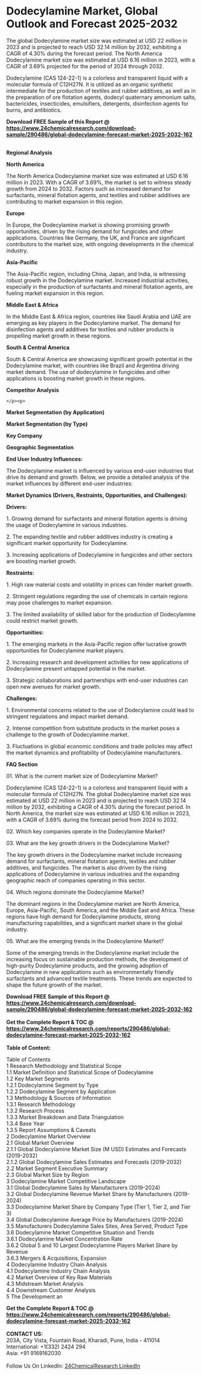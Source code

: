 <h1>Dodecylamine Market, Global Outlook and Forecast 2025-2032</h1><p>
</p><p>The global Dodecylamine market size was estimated at USD 22 million in 2023 and is projected to reach USD 32.14 million by 2032, exhibiting a CAGR of 4.30% during the forecast period. The North America Dodecylamine market size was estimated at USD 6.16 million in 2023, with a CAGR of 3.69% projected for the period of 2024 through 2032.</p><p>
Dodecylamine (CAS 124-22-1) is a colorless and transparent liquid with a molecular formula of C12H27N. It is utilized as an organic synthetic intermediate for the production of textiles and rubber additives, as well as in the preparation of ore flotation agents, dodecyl quaternary ammonium salts, bactericides, insecticides, emulsifiers, detergents, disinfection agents for burns, and antibiotics.</p><div><b>Download FREE Sample of this Report @ 
            <a href="https://www.24chemicalresearch.com/download-sample/290486/global-dodecylamine-forecast-market-2025-2032-162">
            https://www.24chemicalresearch.com/download-sample/290486/global-dodecylamine-forecast-market-2025-2032-162</a></b></div><br><p>
<strong>Regional Analysis</strong></p><p>
<strong>North America</strong></p><p>
</p><p>The North America Dodecylamine market size was estimated at USD 6.16 million in 2023. With a CAGR of 3.69%, the market is set to witness steady growth from 2024 to 2032. Factors such as increased demand for surfactants, mineral flotation agents, and textiles and rubber additives are contributing to market expansion in this region.</p><p>
<strong>Europe</strong></p><p>
</p><p>In Europe, the Dodecylamine market is showing promising growth opportunities, driven by the rising demand for fungicides and other applications. Countries like Germany, the UK, and France are significant contributors to the market size, with ongoing developments in the chemical industry.</p><p>
<strong>Asia-Pacific</strong></p><p>
</p><p>The Asia-Pacific region, including China, Japan, and India, is witnessing robust growth in the Dodecylamine market. Increased industrial activities, especially in the production of surfactants and mineral flotation agents, are fueling market expansion in this region.</p><p>
<strong>Middle East &amp; Africa</strong></p><p>
</p><p>In the Middle East &amp; Africa region, countries like Saudi Arabia and UAE are emerging as key players in the Dodecylamine market. The demand for disinfection agents and additives for textiles and rubber products is propelling market growth in these regions.</p><p>
<strong>South &amp; Central America</strong></p><p>
</p><p>South &amp; Central America are showcasing significant growth potential in the Dodecylamine market, with countries like Brazil and Argentina driving market demand. The use of dodecylamine in fungicides and other applications is boosting market growth in these regions.</p><p>
<strong>Competitor Analysis</strong></p><p>

	</p><p>
</p><p>
<strong>Market Segmentation (by Application)</strong></p><p>
</p><p>
<strong>Market Segmentation (by Type)</strong></p><p>
</p><p>
<strong>Key Company</strong></p><p>
</p><p>
<strong>Geographic Segmentation</strong></p><p>
</p><p>
<strong>End User Industry Influences:</strong></p><p>
</p><p>The Dodecylamine market is influenced by various end-user industries that drive its demand and growth. Below, we provide a detailed analysis of the market influences by different end-user industries:</p><p>
<strong>Market Dynamics (Drivers, Restraints, Opportunities, and Challenges):</strong></p><p>
<strong>Drivers:</strong></p><p>
</p><p>1. Growing demand for surfactants and mineral flotation agents is driving the usage of Dodecylamine in various industries.</p><p>
</p><p>2. The expanding textile and rubber additives industry is creating a significant market opportunity for Dodecylamine.</p><p>
</p><p>3. Increasing applications of Dodecylamine in fungicides and other sectors are boosting market growth.</p><p>
<strong>Restraints:</strong></p><p>
</p><p>1. High raw material costs and volatility in prices can hinder market growth.</p><p>
</p><p>2. Stringent regulations regarding the use of chemicals in certain regions may pose challenges to market expansion.</p><p>
</p><p>3. The limited availability of skilled labor for the production of Dodecylamine could restrict market growth.</p><p>
<strong>Opportunities:</strong></p><p>
</p><p>1. The emerging markets in the Asia-Pacific region offer lucrative growth opportunities for Dodecylamine market players.</p><p>
</p><p>2. Increasing research and development activities for new applications of Dodecylamine present untapped potential in the market.</p><p>
</p><p>3. Strategic collaborations and partnerships with end-user industries can open new avenues for market growth.</p><p>
<strong>Challenges:</strong></p><p>
</p><p>1. Environmental concerns related to the use of Dodecylamine could lead to stringent regulations and impact market demand.</p><p>
</p><p>2. Intense competition from substitute products in the market poses a challenge to the growth of Dodecylamine market.</p><p>
</p><p>3. Fluctuations in global economic conditions and trade policies may affect the market dynamics and profitability of Dodecylamine manufacturers.</p><p>
</p><p>
<strong>FAQ Section</strong></p><p>
01. What is the current market size of Dodecylamine Market?</p><p>
</p><p>Dodecylamine (CAS 124-22-1) is a colorless and transparent liquid with a molecular formula of C12H27N. The global Dodecylamine market size was estimated at USD 22 million in 2023 and is projected to reach USD 32.14 million by 2032, exhibiting a CAGR of 4.30% during the forecast period. In North America, the market size was estimated at USD 6.16 million in 2023, with a CAGR of 3.69% during the forecast period from 2024 to 2032.</p><p>
02. Which key companies operate in the Dodecylamine Market?</p><p>
</p><p>
03. What are the key growth drivers in the Dodecylamine Market?</p><p>
</p><p>The key growth drivers in the Dodecylamine market include increasing demand for surfactants, mineral flotation agents, textiles and rubber additives, and fungicides. The market is also driven by the rising applications of Dodecylamine in various industries and the expanding geographic reach of companies operating in this sector.</p><p>
04. Which regions dominate the Dodecylamine Market?</p><p>
</p><p>The dominant regions in the Dodecylamine market are North America, Europe, Asia-Pacific, South America, and the Middle East and Africa. These regions have high demand for Dodecylamine products, strong manufacturing capabilities, and a significant market share in the global industry.</p><p>
05. What are the emerging trends in the Dodecylamine Market?</p><p>
</p><p>Some of the emerging trends in the Dodecylamine market include the increasing focus on sustainable production methods, the development of high-purity Dodecylamine products, and the growing adoption of Dodecylamine in new applications such as environmentally friendly surfactants and advanced textile treatments. These trends are expected to shape the future growth of the market.</p><div><b>Download FREE Sample of this Report @ 
            <a href="https://www.24chemicalresearch.com/download-sample/290486/global-dodecylamine-forecast-market-2025-2032-162">
            https://www.24chemicalresearch.com/download-sample/290486/global-dodecylamine-forecast-market-2025-2032-162</a></b></div><br><div><b>Get the Complete Report & TOC @ 
            <a href="https://www.24chemicalresearch.com/reports/290486/global-dodecylamine-forecast-market-2025-2032-162">
            https://www.24chemicalresearch.com/reports/290486/global-dodecylamine-forecast-market-2025-2032-162</a></b></div><br>
            <b>Table of Content:</b><p>Table of Contents<br />
1 Research Methodology and Statistical Scope<br />
1.1 Market Definition and Statistical Scope of Dodecylamine<br />
1.2 Key Market Segments<br />
1.2.1 Dodecylamine Segment by Type<br />
1.2.2 Dodecylamine Segment by Application<br />
1.3 Methodology & Sources of Information<br />
1.3.1 Research Methodology<br />
1.3.2 Research Process<br />
1.3.3 Market Breakdown and Data Triangulation<br />
1.3.4 Base Year<br />
1.3.5 Report Assumptions & Caveats<br />
2 Dodecylamine Market Overview<br />
2.1 Global Market Overview<br />
2.1.1 Global Dodecylamine Market Size (M USD) Estimates and Forecasts (2019-2032)<br />
2.1.2 Global Dodecylamine Sales Estimates and Forecasts (2019-2032)<br />
2.2 Market Segment Executive Summary<br />
2.3 Global Market Size by Region<br />
3 Dodecylamine Market Competitive Landscape<br />
3.1 Global Dodecylamine Sales by Manufacturers (2019-2024)<br />
3.2 Global Dodecylamine Revenue Market Share by Manufacturers (2019-2024)<br />
3.3 Dodecylamine Market Share by Company Type (Tier 1, Tier 2, and Tier 3)<br />
3.4 Global Dodecylamine Average Price by Manufacturers (2019-2024)<br />
3.5 Manufacturers Dodecylamine Sales Sites, Area Served, Product Type<br />
3.6 Dodecylamine Market Competitive Situation and Trends<br />
3.6.1 Dodecylamine Market Concentration Rate<br />
3.6.2 Global 5 and 10 Largest Dodecylamine Players Market Share by Revenue<br />
3.6.3 Mergers & Acquisitions, Expansion<br />
4 Dodecylamine Industry Chain Analysis<br />
4.1 Dodecylamine Industry Chain Analysis<br />
4.2 Market Overview of Key Raw Materials<br />
4.3 Midstream Market Analysis<br />
4.4 Downstream Customer Analysis<br />
5 The Development an</p><div><b>Get the Complete Report & TOC @ 
            <a href="https://www.24chemicalresearch.com/reports/290486/global-dodecylamine-forecast-market-2025-2032-162">
            https://www.24chemicalresearch.com/reports/290486/global-dodecylamine-forecast-market-2025-2032-162</a></b></div><br><b>CONTACT US:</b><br>
            203A, City Vista, Fountain Road, Kharadi, Pune, India - 411014<br>
            International: +1(332) 2424 294<br>
            Asia: +91 9169162030 <br><br>
            Follow Us On LinkedIn: <a href="https://www.linkedin.com/company/24chemicalresearch/">24ChemicalResearch LinkedIn</a>